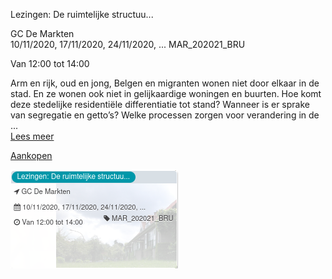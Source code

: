 Lezingen: De ruimtelijke structuu...

GC De Markten  
10/11/2020, 17/11/2020, 24/11/2020, ... MAR\_202021\_BRU  

Van 12:00 tot 14:00

  

  

Arm en rijk, oud en jong, Belgen en migranten wonen niet door elkaar in de stad. En ze wonen ook niet in gelijkaardige woningen en buurten. Hoe komt deze stedelijke residentiële differentiatie tot stand? Wanneer is er sprake van segregatie en getto’s? Welke processen zorgen voor verandering in de ...  
[Lees meer](https://tickets.vgc.be/activity/subscribe/MAR_202021_BRU)

[Aankopen](https://tickets.vgc.be/ticketingActivity/subscribe/MAR_202021_BRU)

![](57020.png)